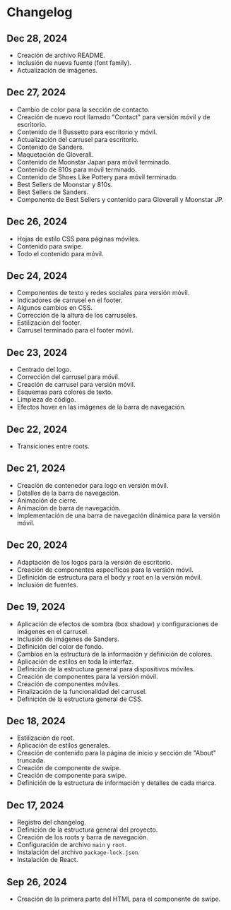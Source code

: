 # Changelog

## Dec 28, 2024
- Creación de archivo README.
- Inclusión de nueva fuente (font family).
- Actualización de imágenes.

## Dec 27, 2024
- Cambio de color para la sección de contacto.
- Creación de nuevo root llamado "Contact" para versión móvil y de escritorio.
- Contenido de Il Bussetto para escritorio y móvil.
- Actualización del carrusel para escritorio.
- Contenido de Sanders.
- Maquetación de Gloverall.
- Contenido de Moonstar Japan para móvil terminado.
- Contenido de 810s para móvil terminado.
- Contenido de Shoes Like Pottery para móvil terminado.
- Best Sellers de Moonstar y 810s.
- Best Sellers de Sanders.
- Componente de Best Sellers y contenido para Gloverall y Moonstar JP.

## Dec 26, 2024
- Hojas de estilo CSS para páginas móviles.
- Contenido para swipe.
- Todo el contenido para móvil.

## Dec 24, 2024
- Componentes de texto y redes sociales para versión móvil.
- Indicadores de carrusel en el footer.
- Algunos cambios en CSS.
- Corrección de la altura de los carruseles.
- Estilización del footer.
- Carrusel terminado para el footer móvil.

## Dec 23, 2024
- Centrado del logo.
- Corrección del carrusel para móvil.
- Creación de carrusel para versión móvil.
- Esquemas para colores de texto.
- Limpieza de código.
- Efectos hover en las imágenes de la barra de navegación.

## Dec 22, 2024
- Transiciones entre roots.

## Dec 21, 2024
- Creación de contenedor para logo en versión móvil.
- Detalles de la barra de navegación.
- Animación de cierre.
- Animación de barra de navegación.
- Implementación de una barra de navegación dinámica para la versión móvil.

## Dec 20, 2024
- Adaptación de los logos para la versión de escritorio.
- Creación de componentes específicos para la versión móvil.
- Definición de estructura para el body y root en la versión móvil.
- Inclusión de fuentes.

## Dec 19, 2024
- Aplicación de efectos de sombra (box shadow) y configuraciones de imágenes en el carrusel.
- Inclusión de imágenes de Sanders.
- Definición del color de fondo.
- Cambios en la estructura de la información y definición de colores.
- Aplicación de estilos en toda la interfaz.
- Definición de la estructura general para dispositivos móviles.
- Creación de componentes para la versión móvil.
- Creación de componentes móviles.
- Finalización de la funcionalidad del carrusel.
- Definición de la estructura general de CSS.

## Dec 18, 2024
- Estilización de root.
- Aplicación de estilos generales.
- Creación de contenido para la página de inicio y sección de "About" truncada.
- Creación de componente de swipe.
- Creación de componente para swipe.
- Definición de la estructura de información y detalles de cada marca.

## Dec 17, 2024
- Registro del changelog.
- Definición de la estructura general del proyecto.
- Creación de los roots y barra de navegación.
- Configuración de archivo `main` y `root`.
- Instalación del archivo `package-lock.json`.
- Instalación de React.

## Sep 26, 2024
- Creación de la primera parte del HTML para el componente de swipe.

